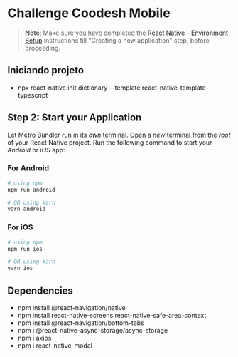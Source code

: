 # Challenge Coodesh Mobile

>**Note**: Make sure you have completed the [React Native - Environment Setup](https://reactnative.dev/docs/environment-setup) instructions till "Creating a new application" step, before proceeding.

## Iniciando projeto

- npx react-native init dictionary --template     react-native-template-typescript

## Step 2: Start your Application

Let Metro Bundler run in its _own_ terminal. Open a _new_ terminal from the _root_ of your React Native project. Run the following command to start your _Android_ or _iOS_ app:

### For Android

```bash
# using npm
npm run android

# OR using Yarn
yarn android
```

### For iOS

```bash
# using npm
npm run ios

# OR using Yarn
yarn ios
```

## Dependencies
- npm install @react-navigation/native
- npm install react-native-screens react-native-safe-area-context
- npm install @react-navigation/bottom-tabs
- npm i @react-native-async-storage/async-storage
- npm i axios
- npm i react-native-modal

